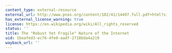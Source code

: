 ```yaml
---
content_type: external-resource
external_url: http://www.pnas.org/content/102/41/14497.full.pdf+html?sid=5195266f-0f3c-4d2c-ae69-770f5b236d65
has_external_license_warning: true
license: https://en.wikipedia.org/wiki/All_rights_reserved
status: ''
title: The "Robust Yet Fragile" Nature of the Internet
uid: 1beafed3-ec76-4fe0-aadf-2718bda4a219
wayback_url: ''
---
```

